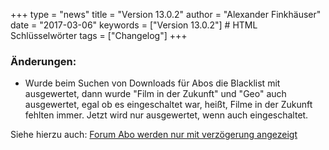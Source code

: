 +++
type = "news"
title = "Version 13.0.2"
author = "Alexander Finkhäuser"
date = "2017-03-06"
keywords = ["Version 13.0.2"] # HTML Schlüsselwörter
tags = ["Changelog"]
+++

### Änderungen:

- Wurde beim Suchen von Downloads für Abos die Blacklist mit ausgewertet,
dann wurde "Film in der Zukunft" und "Geo" auch ausgewertet, egal
ob es eingeschaltet war, heißt, Filme in der Zukunft fehlten immer.
Jetzt wird nur ausgewertet, wenn auch eingeschaltet.
<!--more-->
Siehe hierzu auch: [Forum Abo werden nur mit verzögerung angezeigt](https://forum.mediathekview.de/topic/226/abo-werden-nur-mit-verz%C3%B6gerung-angezeigt/6)